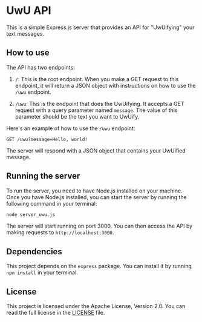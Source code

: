 # UwU API

This is a simple Express.js server that provides an API for "UwUifying" your text messages.

## How to use

The API has two endpoints:

1. `/`: This is the root endpoint. When you make a GET request to this endpoint, it will return a JSON object with instructions on how to use the `/uwu` endpoint.

2. `/uwu`: This is the endpoint that does the UwUifying. 
   It accepts a GET request with a query parameter named `message`. The value of this parameter should be the text you want to UwUify.

Here's an example of how to use the `/uwu` endpoint:

```
GET /uwu?message=Hello, world!
```

The server will respond with a JSON object that contains your UwUified message.

## Running the server

To run the server, you need to have Node.js installed on your machine. 
Once you have Node.js installed, you can start the server by running the following command in your terminal:

```sh
node server_uwu.js
```

The server will start running on port 3000. 
You can then access the API by making requests to `http://localhost:3000`.

## Dependencies

This project depends on the `express` package. You can install it by running `npm install` in your terminal.

## License

This project is licensed under the Apache License, Version 2.0. You can read the full license in the [LICENSE](LICENSE) file.